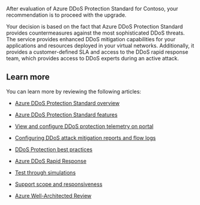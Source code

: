 
After evaluation of Azure DDoS Protection Standard for Contoso, your recommendation is to proceed with the upgrade.

Your decision is based on the fact that Azure DDoS Protection Standard provides countermeasures against the most sophisticated DDoS threats. The service provides enhanced DDoS mitigation capabilities for your applications and resources deployed in your virtual networks. Additionally, it provides a customer-defined SLA and access to the DDoS rapid response team, which provides access to DDoS experts during an active attack.

## Learn more

You can learn more by reviewing the following articles:

- [Azure DDoS Protection Standard overview](https://docs.microsoft.com/azure/ddos-protection/ddos-protection-overview?azure-portal=true)

- [Azure DDoS Protection Standard features](https://docs.microsoft.com/azure/ddos-protection/ddos-protection-standard-features?azure-portal=true)

- [View and configure DDoS protection telemetry on portal](https://docs.microsoft.com/azure/ddos-protection/telemetry-monitoring-alerting?azure-portal=true)

- [Configuring DDoS attack mitigation reports and flow logs](https://docs.microsoft.com/azure/ddos-protection/reports-and-flow-logs?azure-portal=true)

- [DDoS Protection best practices](https://docs.microsoft.com/azure/ddos-protection/fundamental-best-practices?azure-portal=true)

- [Azure DDoS Rapid Response](https://docs.microsoft.com/azure/ddos-protection/ddos-rapid-response?azure-portal=true)

- [Test through simulations](https://docs.microsoft.com/azure/ddos-protection/test-through-simulations?azure-portal=true)

- [Support scope and responsiveness](https://azure.microsoft.com/support/plans/response/?azure-portal=true)

- [Azure Well-Architected Review](https://docs.microsoft.com/assessments/?mode=pre-assessment&session=a1ded723-81fd-46bc-9fbb-7fa12933254f?azure-portal=true)
